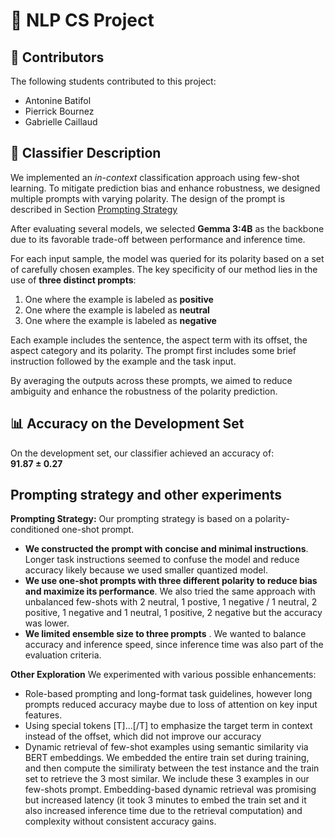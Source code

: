 # 🤖 NLP CS Project

## 👥 Contributors
The following students contributed to this project:
- Antonine Batifol  
- Pierrick Bournez  
- Gabrielle Caillaud  


## 🧠 Classifier Description
We implemented an *in-context* classification approach using few-shot learning. To mitigate prediction bias and enhance robustness, we designed multiple prompts with varying polarity.  The design of the prompt is described in Section [Prompting Strategy](#prompting-strategy-and-other-experiments) 

After evaluating several models, we selected **Gemma 3:4B** as the backbone due to its favorable trade-off between performance and inference time.  

For each input sample, the model was queried for its polarity based on a set of carefully chosen examples. The key specificity of our method lies in the use of **three distinct prompts**:
1. One where the example is labeled as **positive**
2. One where the example is labeled as **neutral**
3. One where the example is labeled as **negative**

Each example includes the sentence, the aspect term with its offset, the aspect category and its polarity. The prompt first includes some brief instruction followed by the example and the task input.

By averaging the outputs across these prompts, we aimed to reduce ambiguity and enhance the robustness of the polarity prediction.

## 📊 Accuracy on the Development Set
On the development set, our classifier achieved an accuracy of:  
**91.87 ± 0.27**

## Prompting strategy and other experiments

**Prompting Strategy:**
Our prompting strategy is based on a polarity-conditioned one-shot  prompt.
- **We constructed the prompt with concise and minimal instructions**. Longer task instructions seemed to confuse the model and reduce accuracy likely because we used smaller quantized model.
- **We use one-shot prompts with  three different polarity to reduce bias and maximize its performance**. We also tried the same approach with unbalanced few-shots with 2 neutral, 1 postive, 1 negative / 1 neutral, 2 positive, 1 negative and 1 neutral, 1 positive, 2 negative but the accuracy was lower.
- **We limited ensemble size to three prompts** . We wanted to balance accuracy and inference speed, since inference time was also part of the evaluation criteria.

**Other Exploration**
We experimented with various possible enhancements:
- Role-based prompting and long-format task guidelines, however long prompts reduced accuracy maybe due to loss of attention on key input features.
- Using special tokens [T]...[/T] to emphasize the target term in context instead of the offset, which did not improve our accuracy
- Dynamic retrieval of few-shot examples using semantic similarity via BERT embeddings. We embedded the entire train set during training, and then compute the similiraty between the test instance and the train set to retrieve the 3 most similar. We include these 3 examples in our few-shots prompt. Embedding-based dynamic retrieval was promising but increased latency (it took 3 minutes to embed the train set and it also increased inference time due to the retrieval computation) and complexity without consistent accuracy gains.

